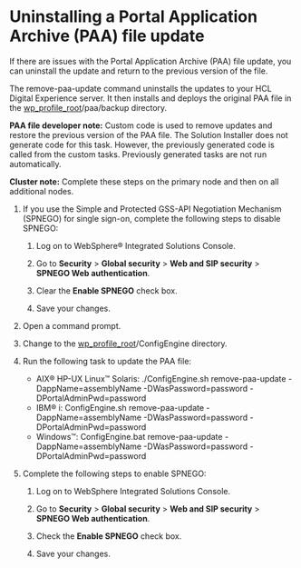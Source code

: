 # Uninstalling a Portal Application Archive \(PAA\) file update

If there are issues with the Portal Application Archive \(PAA\) file update, you can uninstall the update and return to the previous version of the file.

The remove-paa-update command uninstalls the updates to your HCL Digital Experience server. It then installs and deploys the original PAA file in the [wp\_profile\_root](../reference/wpsdirstr.md#wp_profile_root)/paa/backup directory.

**PAA file developer note:** Custom code is used to remove updates and restore the previous version of the PAA file. The Solution Installer does not generate code for this task. However, the previously generated code is called from the custom tasks. Previously generated tasks are not run automatically.

**Cluster note:** Complete these steps on the primary node and then on all additional nodes.

1.  If you use the Simple and Protected GSS-API Negotiation Mechanism \(SPNEGO\) for single sign-on, complete the following steps to disable SPNEGO:

    1.  Log on to WebSphere® Integrated Solutions Console.

    2.  Go to **Security** \> **Global security** \> **Web and SIP security** \> **SPNEGO Web authentication**.

    3.  Clear the **Enable SPNEGO** check box.

    4.  Save your changes.

2.  Open a command prompt.

3.  Change to the [wp\_profile\_root](../reference/wpsdirstr.md#wp_profile_root)/ConfigEngine directory.

4.  Run the following task to update the PAA file:

    -   AIX® HP-UX Linux™ Solaris: ./ConfigEngine.sh remove-paa-update -DappName=assemblyName -DWasPassword=password -DPortalAdminPwd=password
    -   IBM® i: ConfigEngine.sh remove-paa-update -DappName=assemblyName -DWasPassword=password -DPortalAdminPwd=password
    -   Windows™: ConfigEngine.bat remove-paa-update -DappName=assemblyName -DWasPassword=password -DPortalAdminPwd=password
5.  Complete the following steps to enable SPNEGO:

    1.  Log on to WebSphere Integrated Solutions Console.

    2.  Go to **Security** \> **Global security** \> **Web and SIP security** \> **SPNEGO Web authentication**.

    3.  Check the **Enable SPNEGO** check box.

    4.  Save your changes.



